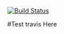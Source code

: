 [![Build Status](https://travis-ci.com/vismid86/ManUProject.svg?branch=travis-ci)](https://travis-ci.com/vismid86/ManUProject)<br /> 

#Test travis Here


